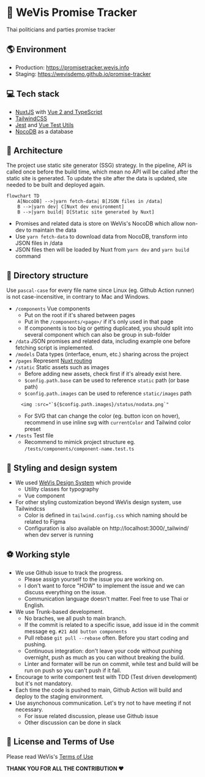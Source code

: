 # 🤞 WeVis Promise Tracker

Thai politicians and parties promise tracker

## 🌎 Environment

- Production: https://promisetracker.wevis.info
- Staging: https://wevisdemo.github.io/promise-tracker

## 💻 Tech stack

- [NuxtJS](https://nuxtjs.org) with [Vue 2 and TypeScript](https://v2.vuejs.org/v2/guide/typescript.html#Basic-Usage)
- [TailwindCSS](https://tailwindcss.com)
- [Jest](https://jestjs.io) and [Vue Test Utils](https://v1.test-utils.vuejs.org/guides/#getting-started)
- [NocoDB](https://nocodb.com) as a database

## 📐 Architecture

The project use static site generator (SSG) strategy. In the pipeline, API is called once before the build time, which mean no API will be called after the static site is generated. To update the site after the data is updated, site needed to be built and deployed again.

```mermaid
flowchart TD
    A[NocoDB] -->|yarn fetch-data| B[JSON files in /data]
    B -->|yarn dev| C[Nuxt dev environment]
    B -->|yarn build| D[Static site generated by Nuxt]
```

- Promises and related data is store on WeVis's NocoDB which allow non-dev to maintain the data
- Use `yarn fetch-data` to download data from NocoDB, transform into JSON files in /data
- JSON files then will be loaded by Nuxt from `yarn dev` and `yarn build` command

## 📂 Directory structure

Use `pascal-case` for every file name since Linux (eg. Github Action runner) is not case-incensitive, in contrary to Mac and Windows.

- `/components` Vue components
  - Put on the root if it's shared between pages
  - Put in the `/components/<page>/` if it's only used in that page
  - If components is too big or getting duplicated, you should split into several component which can also be group in sub-folder
- `/data` JSON promises and related data, including example one before fetching script is implemented.
- `/models` Data types (interface, enum, etc.) sharing across the project
- `/pages` Represent [Nuxt routing](https://nuxtjs.org/docs/directory-structure/pages)
- `/static` Static assets such as images
  - Before adding new assets, check first if it's already exist here.
  - `$config.path.base` can be used to reference `static` path (or base path)
  - `$config.path.images` can be used to reference `static/images` path
  ```vue
    <img :src="`${$config.path.images}/status/nodata.png`"
  ```
  - For SVG that can change the color (eg. button icon on hover), recommend in use inline svg with `currentColor` and Tailwind color preset
- `/tests` Test file
  - Recommend to mimick project structure eg. `/tests/components/component-name.test.ts`

## 💅 Styling and design system

- We used [WeVis Design System](https://wevisdemo.github.io/design-systems/) which provide
  - Utility classes for typography
  - Vue component
- For other styling customization beyond WeVis design system, use Tailwindcss
  - Color is defined in `tailwind.config.css` which naming should be related to Figma
  - Configuration is also available on http://localhost:3000/\_tailwind/ when dev server is running

## ⚽ Working style

- We use Github issue to track the progress.
  - Please assign yourself to the issue you are working on.
  - I don't want to force "HOW" to implement the issue and we can discuss everything on the issue.
  - Communication language doesn't matter. Feel free to use Thai or English.
- We use Trunk-based development.
  - No braches, we all push to main branch.
  - If the commit is related to a specific issue, add issue id in the commit message eg. `#21 Add button components`
  - Pull rebase `git pull --rebase` often. Before you start coding and pushing.
  - Continuous integration: don't leave your code without pushing overnight, push as much as you can without breaking the build.
  - Linter and formater will be run on commit, while test and build will be run on push so you can't push if it fail.
- Encourage to write component test with TDD (Test driven development) but it's not mandatory.
- Each time the code is pushed to main, Github Action will build and deploy to the staging environment.
- Use asynchonous communication. Let's try not to have meeting if not necessary.
  - For issue related discussion, please use Github issue
  - Other discussion can be done in slack

## 🤝 License and Terms of Use

Please read WeVis's [Terms of Use](https://wevis.info/terms-of-use/)


**THANK YOU FOR ALL THE CONTRIBUTION ❤️**
